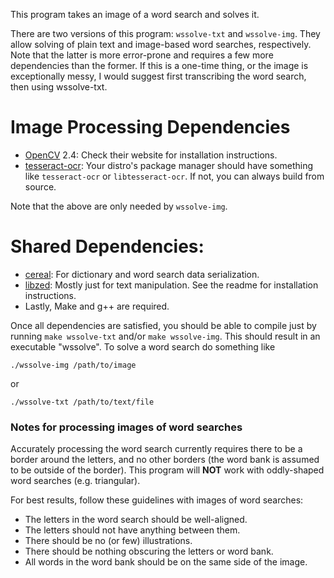 This program takes an image of a word search and solves it.

There are two versions of this program: `wssolve-txt` and `wssolve-img`.
They allow solving of plain text and image-based word searches, respectively.
Note that the latter is more error-prone and requires a few more dependencies than the former.
If this is a one-time thing, or the image is exceptionally messy, I would suggest first transcribing the word search, then using wssolve-txt.

# Image Processing Dependencies
* [OpenCV](https://opencv.org) 2.4: Check their website for installation instructions.
* [tesseract-ocr](https://github.com/tesseract-ocr/tesseract): Your distro's package manager should have something like `tesseract-ocr` or `libtesseract-ocr`. If not, you can always build from source.

Note that the above are only needed by `wssolve-img`.

# Shared Dependencies:
* [cereal](https://github.com/USCiLab/cereal): For dictionary and word search data serialization.
* [libzed](https://github.com/ZacharyWesterman/libzed): Mostly just for text manipulation. See the readme for installation instructions.
* Lastly, Make and g++ are required.

Once all dependencies are satisfied, you should be able to compile just by running `make wssolve-txt` and/or `make wssolve-img`.
This should result in an executable "wssolve". To solve a word search do something like
```
./wssolve-img /path/to/image
```
or
```
./wssolve-txt /path/to/text/file
```

### Notes for processing images of word searches
Accurately processing the word search currently requires there to be a border around the letters, and no other borders (the word bank is assumed to be outside of the border). This program will **NOT** work with oddly-shaped word searches (e.g. triangular).

For best results, follow these guidelines with images of word searches:
* The letters in the word search should be well-aligned.
* The letters should not have anything between them.
* There should be no (or few) illustrations.
* There should be nothing obscuring the letters or word bank.
* All words in the word bank should be on the same side of the image.
